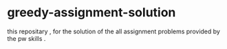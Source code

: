# greedy-assignment-solution
this repositary , for the solution of the all assignment problems  provided by the pw skills . 
